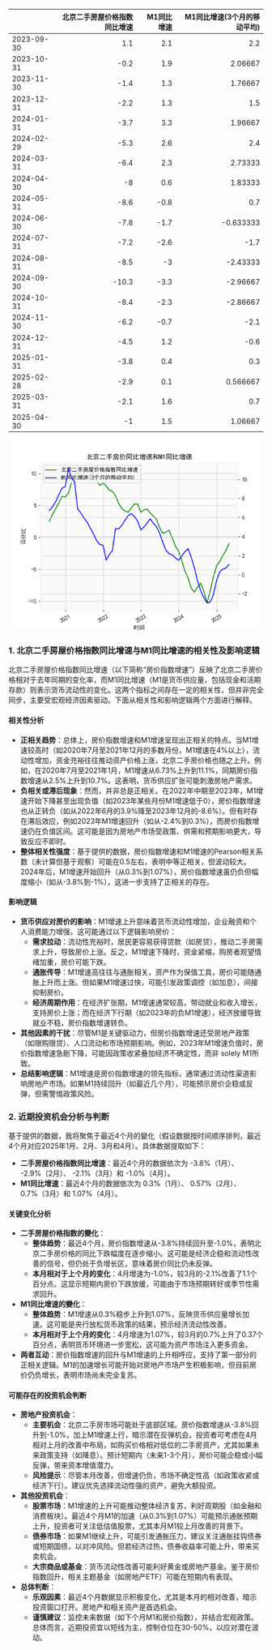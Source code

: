 |            |   北京二手房屋价格指数同比增速 |   M1同比增速 |   M1同比增速(3个月的移动平均) |
|:-----------|-------------------------------:|-------------:|------------------------------:|
| 2023-09-30 |                            1.1 |          2.1 |                      2.2      |
| 2023-10-31 |                           -0.2 |          1.9 |                      2.06667  |
| 2023-11-30 |                           -1.4 |          1.3 |                      1.76667  |
| 2023-12-31 |                           -2.2 |          1.3 |                      1.5      |
| 2024-01-31 |                           -3.7 |          3.3 |                      1.96667  |
| 2024-02-29 |                           -5.3 |          2.6 |                      2.4      |
| 2024-03-31 |                           -6.4 |          2.3 |                      2.73333  |
| 2024-04-30 |                           -8   |          0.6 |                      1.83333  |
| 2024-05-31 |                           -8.6 |         -0.8 |                      0.7      |
| 2024-06-30 |                           -7.8 |         -1.7 |                     -0.633333 |
| 2024-07-31 |                           -7.2 |         -2.6 |                     -1.7      |
| 2024-08-31 |                           -8.5 |         -3   |                     -2.43333  |
| 2024-09-30 |                          -10.3 |         -3.3 |                     -2.96667  |
| 2024-10-31 |                           -8.4 |         -2.3 |                     -2.86667  |
| 2024-11-30 |                           -6.2 |         -0.7 |                     -2.1      |
| 2024-12-31 |                           -4.5 |          1.2 |                     -0.6      |
| 2025-01-31 |                           -3.8 |          0.4 |                      0.3      |
| 2025-02-28 |                           -2.9 |          0.1 |                      0.566667 |
| 2025-03-31 |                           -2.1 |          1.6 |                      0.7      |
| 2025-04-30 |                           -1   |          1.5 |                      1.06667  |

![图](home_price.png)

### 1. 北京二手房屋价格指数同比增速与M1同比增速的相关性及影响逻辑

北京二手房屋价格指数同比增速（以下简称“房价指数增速”）反映了北京二手房价格相对于去年同期的变化率，而M1同比增速（M1是货币供应量，包括现金和活期存款）则表示货币流动性的变化。这两个指标之间存在一定的相关性，但并非完全同步，主要受宏观经济因素驱动。下面从相关性和影响逻辑两个方面进行解释。

#### 相关性分析
- **正相关趋势**：总体上，房价指数增速和M1增速呈现出正相关的特点。当M1增速较高时（如2020年7月至2021年12月的多数月份，M1增速在4%以上），流动性增加，资金充裕往往推动资产价格上涨，北京二手房价格也随之上升。例如，在2020年7月至2021年1月，M1增速从6.73%上升到11.1%，同期房价指数增速从2.5%上升到10.7%。这表明，货币供应扩张可能刺激房地产需求。
- **负相关或滞后现象**：然而，并非总是正相关。在2022年中期至2023年，M1增速开始下降甚至出现负值（如2023年某些月份M1增速低于0），房价指数增速也从正转负（如从2022年6月的3.9%降至2023年12月的-8.6%）。但有时存在滞后效应，例如2023年M1增速回升（如从-2.4%到0.3%），而房价指数增速仍在负值区间。这可能是因为房地产市场受政策、供需和预期影响更大，导致反应不即时。
- **整体相关性强度**：基于提供的数据，房价指数增速和M1增速的Pearson相关系数（未计算但基于观察）可能在0.5左右，表明中等正相关，但波动较大。2024年后，M1增速开始回升（从0.3%到1.07%），房价指数增速虽仍负但幅度缩小（如从-3.8%到-1%），这进一步支持了正相关的存在。

#### 影响逻辑
- **货币供应对房价的影响**：M1增速上升意味着货币流动性增加，企业融资和个人消费能力增强，这可能通过以下逻辑影响房价：
  - **需求拉动**：流动性充裕时，居民更容易获得贷款（如房贷），推动二手房需求上升，导致房价上涨。反之，M1增速下降时，资金紧缩，购房者观望情绪加重，房价可能下跌。
  - **通胀传导**：M1增速高往往与通胀相关，资产作为保值工具，房价可能随通胀上升而上涨。但如果M1增速过快，可能引发政策调控（如加息），间接抑制房价。
  - **经济周期作用**：在经济扩张期，M1增速通常较高，带动就业和收入增长，支持房价上涨；而在经济下行期（如2023年的负M1增速），经济放缓导致就业不稳，房价指数增速转负。
- **其他因素的干扰**：尽管M1是关键驱动力，但房价指数增速还受房地产政策（如限购限贷）、人口流动和市场预期影响。例如，2023年M1增速负值时，房价指数增速急剧下降，可能因政策收紧叠加经济不确定性，而非 solely M1所致。
- **总结影响逻辑**：M1增速是房价指数增速的领先指标，通常通过流动性渠道影响房地产市场。如果M1持续回升（如最近几个月），可能预示房价企稳或反弹，但需警惕政策风险。

### 2. 近期投资机会分析与判断

基于提供的数据，我将聚焦于最近4个月的變化（假设数据按时间顺序排列，最近4个月对应2025年1月、2月、3月和4月）。具体数据提取如下：
- **二手房屋价格指数同比增速**：最近4个月的数据依次为 -3.8%（1月）、 -2.9%（2月）、 -2.1%（3月）和 -1.0%（4月）。
- **M1同比增速**：最近4个月的数据依次为 0.3%（1月）、 0.57%（2月）、 0.7%（3月）和 1.07%（4月）。

#### 关键变化分析
- **二手房屋价格指数的變化**：
  - **整体趋势**：最近4个月，房价指数增速从-3.8%持续回升至-1.0%，表明北京二手房价格的同比下跌幅度在逐步缩小。这可能是经济企稳和流动性改善的信号，但仍处于负增长区，意味着房价同比仍未反弹。
  - **本月相对于上个月的变化**：4月增速为-1.0%，较3月的-2.1%改善了1.1个百分点。这显示短期内房价下跌放缓，可能由于市场预期转好或季节性需求回升。
- **M1同比增速的變化**：
  - **整体趋势**：M1增速从0.3%稳步上升到1.07%，反映货币供应量增长加速。这可能是央行放松货币政策的结果，预示经济流动性改善。
  - **本月相对于上个月的变化**：4月增速为1.07%，较3月的0.7%上升了0.37个百分点，表明货币环境进一步宽松，这可能为资产市场注入更多资金。
- **两者互动**：房价指数增速的回升与M1增速的上升相呼应，支持了第一部分的正相关逻辑。M1的加速增长可能开始对房地产市场产生积极影响，但目前房价仍负增长，表明市场尚未完全复苏。

#### 可能存在的投资机会判断
- **房地产投资机会**：
  - **主要机会**：北京二手房市场可能处于底部区域。房价指数增速从-3.8%回升到-1.0%，加上M1增速上行，暗示潜在反弹机会。投资者可考虑在4月相对上月的改善中布局，如购买价格相对低位的二手房资产，尤其如果未来政策支持（如降息）。预计短期内（未来1-3个月），房价可能企稳或小幅反弹，带来资本增值潜力。
  - **风险提示**：尽管本月改善，但增速仍负，市场不确定性高（如政策收紧或经济下行）。建议优先选择流动性强的资产，避免大额投资。
- **其他投资机会**：
  - **股票市场**：M1增速的上升可能推动整体经济复苏，利好周期股（如金融和消费板块）。最近4个月M1的加速（从0.3%到1.07%）可能预示通胀预期上升，投资者可关注低估值股票，尤其本月M1较上月改善的背景下。
  - **债券市场**：如果M1继续上升，可能引发通胀压力，建议关注通胀挂钩债券或短期国债，以对冲风险。但若经济过热，债券收益率可能上升，带来买卖机会。
  - **大宗商品或基金**：货币流动性改善可能利好黄金或房地产基金。鉴于房价指数回升，相关主题基金（如房地产ETF）可能在短期内有表现。
- **总体判断**：
  - **乐观因素**：最近4个月数据显示积极变化，尤其是本月的相对改善，暗示投资窗口打开。房地产和相关资产是首选机会。
  - **谨慎建议**：监控未来数据（如下个月M1和房价指数），并结合宏观政策。总体而言，近期投资宜以短线为主，控制仓位在30-50%，以应对潜在波动。